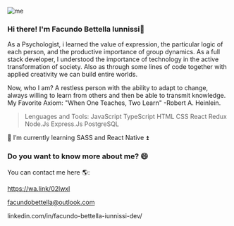    ![me](https://media.giphy.com/media/m5oQabBdoOye4/giphy.gif)

### Hi there! I'm Facundo Bettella Iunnissi👋

As a Psychologist, i learned the value of expression, the particular logic of each person, and the productive importance of group dynamics.
As a full stack developer, I understood the importance of technology in the active transformation of society. Also as through some lines of code together with applied creativity we can build entire worlds.

Now, who I am? 
A restless person with the ability to adapt to change, always willing to learn from others and then be able to transmit knowledge.
My Favorite Axiom: "When One Teaches, Two Learn" -Robert A. Heinlein.

> Lenguages and Tools: 
JavaScript 
TypeScript 
HTML 
CSS 
React 
Redux Node.Js 
Express.Js 
PostgreSQL 

🌱 I’m currently learning SASS and React Native ⏫


### Do you want to know more about me? 😄

  You can contact me here 🌎:

  https://wa.link/02lwxl

  facundobettella@outlook.com

  linkedin.com/in/facundo-bettella-iunnissi-dev/


